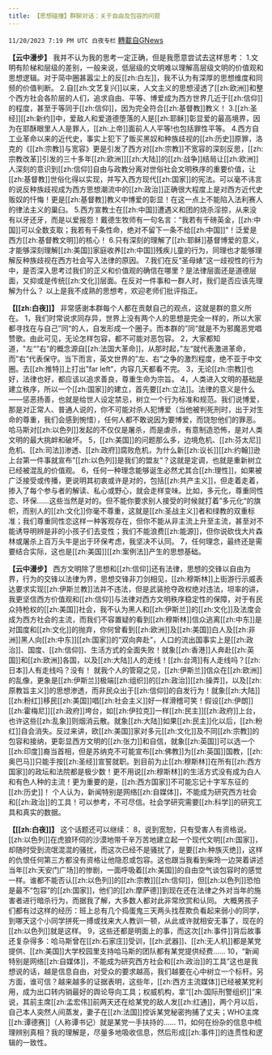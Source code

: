 ```yaml
---
title: 【思想碰撞】群聊对话：关于自由及包容的问题
---
```

`11/20/2023 7:19 PM UTC 白夜专栏` [轉載自GNews](https://gnews.org/articles/1997419)

**【云中漫步】**
我并不认为我的思考一定正确，但是我愿意尝试去这样思考：
1.文明有阶梯和层级的差别，一般来说，低层级的文明难以理解高层级文明的价值观和思想逻辑。对于简中圈甚嚣尘上的反[[zh:白左]]，我不认为有深厚的思想维度和同频的价值判断。
2.自[[zh:文艺复兴]]以来，人文主义的思想浸透了[[zh:欧洲]]和整个西方社会各阶层的人们，追求自由、平等、博爱成为西方世界几近于[[zh:信仰]]的程度，甚至于等同于[[zh:信仰]]，因为完全符合[[zh:基督教]]教义！
3.[[zh:圣经]][[zh:新约]]中，爱敌人和爱道德堕落的人是[[zh:耶稣]]彰显爱的最高境界，因为在耶酥眼里人人是罪人，[[zh:上帝]]面前人人平等!也包括罪性平等。
4.西方自工业革命以来的近代史，事实上犯下了贩买黑奴和种族歧视的[[zh:历史]]原罪，洛克的《[[zh:宗教]]与宽容》更是引发了西方对[[zh:宗教]]不宽容的深刻反思，[[zh:宗教改革]]引发的三十多年[[zh:欧洲]][[zh:大陆]]的[[zh:战争]]结局让[[zh:欧洲]]人深刻的意识到[[zh:信仰]]自由与政教分离对世俗社会文明秩序的重要价值，让[[zh:基督教]]世俗化得以实现，并写入西方现代[[zh:国家]]的宪法。可以毫不讳言的说反种族歧视成为西方思想潮流中的[[zh:政治]]正确很大程度上是对西方近代史贩奴的忏悔！更是[[zh:基督教]]教义中博爱的彰显！在这一点上不能陷入法利赛人的律法主义的巢臼。
5.西方宣教士在[[zh:中国]]遭遇义和团的烧杀淫掠，从来没有以牙还牙，而是以爱报怨！戴德生牧师有一句名言：“我若有千磅英金，[[zh:中国]]可以全数支取；我若有千条性命，绝对不留下一条不给[[zh:中国]]”！泛爱是西方[[zh:基督教文明]]的核心！
6.只有深刻的理解了[[zh:耶稣]]基督博爱的意义，才能够深刻理解[[zh:美国]]家庭收养[[zh:中国]]残疾儿童的行为，同理也才能够理解反种族歧视在西方社会写入法律的原因。
7.我们在反“圣母婊”这一歧视性的行为中，是否深入思考过我们的正义和价值观的确信在哪里？是法律层面还是道德层面，又抑或是传统[[zh:文化]]层面。在反对一件事和一群人时，我们是否应该先理解为什么？
以上是我不成熟的思想考，欢迎老师们批评指正。

**【[[zh:白夜]]】**
非常感谢本群每个人都在贡献自己的观点，这就是群的意义所在。
1，我们时常说求同存异，世界上没有两个人的思想是完全一样的，所以大家都寻找在与自己”同“的人，自发形成一个圈子。而本群的”同“就是不为邪魔恶党唱赞歌。由此可见，无论怎样包容，都不可能对恶包容。
2，大家都知道，"左“”右“的概念源自[[zh:法国大革命]]，从那时起，”左“就代表激进革命，而”右“代表保守。当下而言，英文世界的”左、右“之争的激烈程度，绝不亚于中文圈。去[[zh:推特]]上打出”far left“，内容几天都看不完。
3，无论[[zh:宗教]]也好，法律也好，都应该以追求善良，尊重生命为宗旨。
4，人类进入文明的基础是建立秩序，所以一个[[zh:国家]]的建立，首先要[[zh:立法]]。法律的意义是什么——惩恶扬善，也就是给世人设定禁忌，树立一个行为标准和规范。我们说博爱，那是对正常人、普通人说的，你不可能对杀人犯博爱（当他被判死刑时，出于对生命的尊重，我们会感到惋惜），任何人都不敢说因为要博爱，而饶恕他们的罪恶。哈马斯对[[zh:以色列]]发起的不仅仅是屠杀，而是虐杀，有意制造恐怖，是对人类文明的最大挑衅和破坏。
5，[[zh:美国]]的问题那么多，边境危机、[[zh:芬太尼]]危机、[[zh:司法]]渗透、[[zh:政府]]腐败危机，为什么新[[zh:议长]][[zh:约翰]]逊上台第一件事就宣布”[[zh:以色列]]是我们的盟友“？这就是定调，也就是重新树立已经被混乱的价值观。
6，任何一种理念能够诞生必然尤其合[[zh:理性]]，如果被广泛接受或传播，更说明其初衷或许是对的，包括[[zh:共产主义]]，但走着走着，掺入了每个参与者的解读、私心或野心，就会走样变味。比如，多元化，尊重同性恋、环保……这些当然是对的。但不能你要求别人接受的时候就打着”多元化“的旗帜，而别人的[[zh:文化]]你毫不尊重，这就是[[zh:圣战主义]]者和绿教的双重标准；我们尊重同性恋这样一种客观存在，但你不能从非主流上升至主流，甚至对不能诱导明辨是非的小孩子们去变性；我们不能浪费[[zh:能源]]，但你说砍伐大片森林或屠杀上百万头牛是出于环保考虑，我坚决不认同。
7，任何理念，最终还是需要结合实际，这也是[[zh:美国]][[zh:案例法]]产生的思想基础。

**【云中漫步】**
西方文明除了思想和[[zh:信仰]]还有法律，思想的交锋以自由为界，行为的交锋以法律为界，思想交锋非刀剑相见，[[zh:穆斯林]]上街游行示威表达要求实现[[zh:伊斯兰教]]法并不违法，但是武装抢夺政权绝对违法，坦率的讲，我更坚信西方价值观和[[zh:信仰]]与法律对西方文明秩序稳定性的保障，对于有民众持枪权的[[zh:美国]]社会，我不认为黑人和[[zh:伊斯兰]]的[[zh:文化]]及法度会成为西方社会的主流，而我们不容置疑的看到[[zh:穆斯林]]信众逃离[[zh:中东]]是对国度和[[zh:文化]]的抛弃，你何曾看到[[zh:欧洲]]及[[zh:美国]]白人及[[zh:非洲]]黑人向[[zh:中东]][[zh:国家]]的“双向奔赴”，人口的流出国事实上是[[zh:政治]]、国度、[[zh:信仰]]、生活方式的全面失败！就象[[zh:香港]]人奔赴[[zh:英国]]和[[zh:欧洲]]各国，以及[[zh:大陆]]人的走线！[[zh:台湾]]有人走线吗？[[zh:日本]]人有走线吗？没有！
就我个人的管窥之见，[[zh:伊斯兰]]信众在[[zh:欧洲]]的乱像，更象是[[zh:伊斯兰]]极端[[zh:组织]]的[[zh:政治]][[zh:操弄]]，以及[[zh:原教旨主义]]的思想渗透，而非民众出于[[zh:信仰]]的自发行为！就象[[zh:大陆]][[zh:粉红]]移民[[zh:美国]]唱[[zh:社会主义]]好一样滑稽可笑！假设[[zh:伊朗]][[zh:霍梅尼]][[zh:政府]]垮台，如[[zh:伊拉克]]一样[[zh:民主]][[zh:政府]]上台，也许这些[[zh:乱象]]则烟消云散。就象[[zh:大陆]]如果[[zh:民主]]化以后，[[zh:粉红]]自会消失。反过来讲，欧[[zh:美国]]家对多元[[zh:文化]]及不同[[zh:宗教]]的包容和接纳，更彰显西方文明的[[zh:张力]]和自信，就象[[zh:英国]]可以选一个[[zh:印度]]裔当首相，但是苏纳克不可能宣布[[zh:佛教]]为[[zh:英国]]国教，[[zh:奥巴马]]只能手按[[zh:圣经]]宣誓就职。到目前为止[[zh:穆斯林]]在所有[[zh:西方国家]]的政坛和法院都是极少数！更不用说[[zh:穆斯林]]的生活方式没有成为白人和有色人种的主流！更为重要的是，[[zh:西方国家]]不可能忘记十字军东征的[[zh:历史]]！
个人认为，新闻特别是网络[[zh:自媒体]]，不能成为研究西方社会和[[zh:政治]]的工具！可以参考，不可尽信。社会学研究需要[[zh:科学]]的研究工具和真实的数据。

**【[[zh:白夜]]】**
这个话题还可以继续：
8，说到宽恕，只有受害人有资格说。[[zh:以色列]]在虎狼环伺的沙漠地带千辛万苦地建立起一个现代文明[[zh:国家]]，却随时受到流氓混混的骚扰，而这次已经不是骚扰了，是要[[zh:种族灭绝]]，这样的仇恨任何第三方都没有资格让他隐忍或包容。这也跟当我看到柴玲一边哭着讲述当年[[zh:天安门广场]]的惨剧，一面呼吸着[[zh:美国]]的自由空气谈包容时的感觉一样。谁都不能否认[[zh:以色列]]的[[zh:宗教]][[zh:信仰]]，但[[zh:以色列]]恐怕是最不“包容”的[[zh:国家]]，他们的[[zh:摩萨德]]到现在还在法律之外对当年的施害者进行暗杀行为，而据我了解，大多数人都对此非常欣赏和认同。
大概男孩子们都有过这样的经历：班上总有几个捣蛋鬼三天两头找茬欺负看起来弱小的同学，到哪天这个小同学拼死一搏或找来大人教训一顿，从此或许就相安无事了，现在的[[zh:以色列]]就是这样。
9，这些还都是明面上的事，而这次[[zh:事件]]背后故事还复杂得多：哈马斯曾在[[zh:石家庄]]受训，[[zh:武器]]、[[zh:无人机]]都是某党提供、[[zh:美国]]大学校园里支持哈马斯的团队都有某党提供经费……
10，“新闻特别是网络[[zh:自媒体]]，不能成为研究西方社会和[[zh:政治]]的工具”这也是我想说的话，越是信息自由，对受众的要求越高，我们越要在心中树立一个标杆。另方面，谁可信？越来越多的证据表明，这些年，[[zh:西方主流媒体]]已经被某党利用，成为出口转内销最好的舆论导向工具；权威机构，拿“[[zh:国际刑警组织]]”来说，其前主席[[zh:孟宏伟]]前两天还在给某党的敌人发[[zh:红通]]，两个月以后，自己本人突然人间蒸发，妻子在[[zh:法国]]控诉某党秘密拘捕了丈夫；WHO主席[[zh:谭德赛]]（人称谭书记）就是某党一手扶持的……
11，如何在纷杂的信息中梳理辨别真相？我的理解是，尽量多地吸收信息，然后形成[[zh:事件]]的连贯性和逻辑的一致性。
